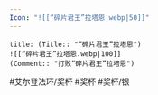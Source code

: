 ```yaml
---
Icon: "![[“碎片君王”拉塔恩.webp|50]]"
---
```

```ad-common-silver-trophy
title: (Title:: "“碎片君王”拉塔恩")
![[“碎片君王”拉塔恩.webp|100]]
(Comment:: "打败“碎片君王”拉塔恩")
```

#艾尔登法环/奖杯 #奖杯 #奖杯/银